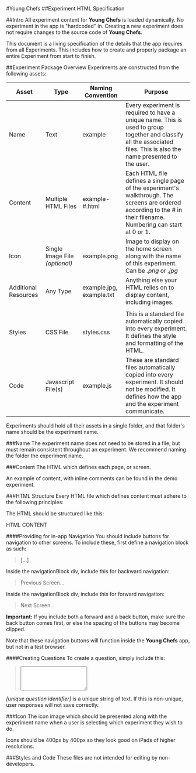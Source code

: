 #Young Chefs
##Experiment HTML Specification

##Intro
All experiment content for **Young Chefs** is loaded dynamically. No experiment in the app is "hardcoded" in. Creating a new experiment does not require changes to the source code of **Young Chefs**.

This document is a living specification of the details that the app requires from all Experiments. This includes how to create and properly package an entire Experiment from start to finish.

##Experiment Package Overview
Experiments are constructed from the following assets:

| Asset | Type | Naming Convention | Purpose |
|---------|-------|----------------|---------------------------------------------|
| Name | Text | example | Every experiment is required to have a unique name. This is used to group together and classify all the associated files. This is also the name presented to the user. |
| Content | Multiple HTML Files | example-#.html | Each HTML file defines a single page of the experiment's walkthrough. The screens are ordered according to the # in their filename. Numbering can start at 0 or 1. |
| Icon | Single Image File _(optional)_ | example.png | Image to display on the home screen along with the name of this experiment. Can be _.png_ or _.jpg_ |
| Additional Resources | Any Type | example.jpg, example.txt | Anything else your HTML relies on to display content, including images. |
||||
| Styles | CSS File | styles.css | This is a standard file automatically copied into every experiment. It defines the style and formatting of the HTML. |
| Code | Javascript File(s) | example.js | These are standard files automatically copied into every experiment. It should not be modified. It defines how the app and the experiment communicate.

Experiments should hold all their assets in a single folder, and that folder's name should be the experiment name.

###Name
The experiment name does not need to be stored in a file, but must remain consistent throughout an experiment. We recommend naming the folder the experiment name.

###Content
The HTML which defines each page, or screen.

An example of content, with inline comments can be found in the demo experiment.

###HTML Structure
Every HTML file which defines content must adhere to the following principles:

The HTML should be structured like this:
> <!DOCTYPE html>
<html lang="">
	<head>
		<meta charset="UTF-8"/>
		<meta name="viewport" content="width=device-width, initial-scale=1.0"/>
		<script src="jquery-2.1.4.js"></script>
		<script src="fastclick.js"></script>
		<script src="javaswift.js"></script>
		<link rel="stylesheet" href="styles.css"/>
	</head>

> <body>
HTML CONTENT
</body>

> </html>

####Providing for in-app Navigation
You should include buttons for navigation to other screens.
To include these, first define a navigation block as such:
> <div class="navigationBlock"> [...] </div>

Inside the navigationBlock div, include this for backward navigation:
> <div class="back block">Previous Screen...</div>

Inside the navigationBlock div, include this for forward navigation:
> <div class="next block">Next Screen...</div>

**Important:** If you include both a forward and a back button, make sure the back button comes first, or else the spacing of the buttons may become clipped.

Note that these navigation buttons will function inside the **Young Chefs** app, but not in a test browser.

####Creating Questions
To create a question, simply include this:
> <textarea class="input" rows="4" id="[unique question identifier]"></textarea>

_[unique question identifier]_ is a unique string of text. If this is non-unique, user responses will not save correctly.

###Icon
The icon image which should be presented along with the experiment name when a user is selecting which experiment they wish to do.

Icons should be 400px by 400px so they look good on iPads of higher resolutions.

###Styles and Code
These files are not intended for editing by non-developers.



